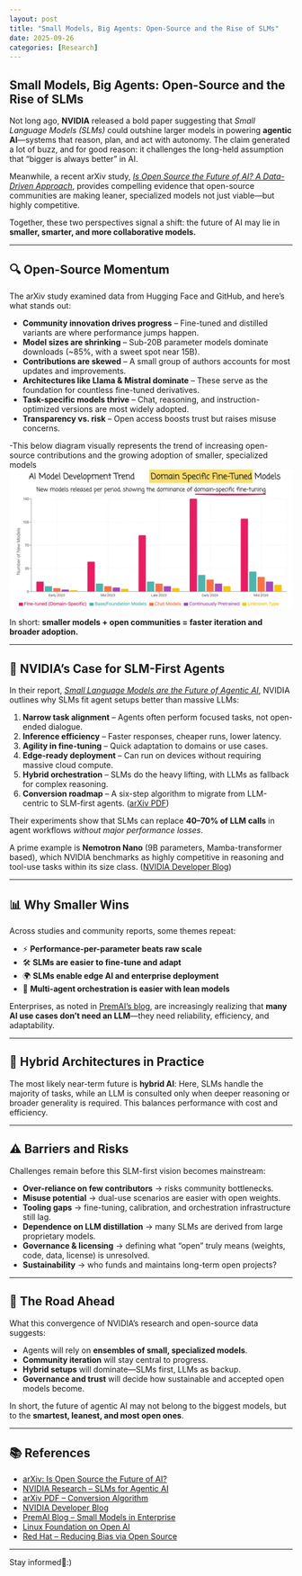 ```yaml
---
layout: post
title: "Small Models, Big Agents: Open-Source and the Rise of SLMs"
date: 2025-09-26
categories: [Research]
---
```


## Small Models, Big Agents: Open-Source and the Rise of SLMs  

Not long ago, **NVIDIA** released a bold paper suggesting that *Small Language Models (SLMs)* could outshine larger models in powering **agentic AI**—systems that reason, plan, and act with autonomy. The claim generated a lot of buzz, and for good reason: it challenges the long-held assumption that “bigger is always better” in AI.  

Meanwhile, a recent arXiv study, [*Is Open Source the Future of AI? A Data-Driven Approach*](https://arxiv.org/abs/2501.16403), provides compelling evidence that open-source communities are making leaner, specialized models not just viable—but highly competitive.  

Together, these two perspectives signal a shift: the future of AI may lie in **smaller, smarter, and more collaborative models.**

---


## 🔍 Open-Source Momentum  

The arXiv study examined data from Hugging Face and GitHub, and here’s what stands out:  

- **Community innovation drives progress** – Fine-tuned and distilled variants are where performance jumps happen.  
- **Model sizes are shrinking** – Sub-20B parameter models dominate downloads (~85%, with a sweet spot near 15B).  
- **Contributions are skewed** – A small group of authors accounts for most updates and improvements.  
- **Architectures like Llama & Mistral dominate** – These serve as the foundation for countless fine-tuned derivatives.  
- **Task-specific models thrive** – Chat, reasoning, and instruction-optimized versions are most widely adopted.  
- **Transparency vs. risk** – Open access boosts trust but raises misuse concerns.  

-This below diagram visually represents the trend of increasing open-source contributions and the growing adoption of smaller, specialized models
![Open-Source AI Shift](/assets/images/image.png)

In short: **smaller models + open communities = faster iteration and broader adoption.**

---


## 🧠 NVIDIA’s Case for SLM-First Agents  

In their report, [*Small Language Models are the Future of Agentic AI*](https://research.nvidia.com/labs/lpr/slm-agents/), NVIDIA outlines why SLMs fit agent setups better than massive LLMs:  

1. **Narrow task alignment** – Agents often perform focused tasks, not open-ended dialogue.  
2. **Inference efficiency** – Faster responses, cheaper runs, lower latency.  
3. **Agility in fine-tuning** – Quick adaptation to domains or use cases.  
4. **Edge-ready deployment** – Can run on devices without requiring massive cloud compute.  
5. **Hybrid orchestration** – SLMs do the heavy lifting, with LLMs as fallback for complex reasoning.  
6. **Conversion roadmap** – A six-step algorithm to migrate from LLM-centric to SLM-first agents. ([arXiv PDF](https://arxiv.org/pdf/2506.02153))  

Their experiments show that SLMs can replace **40–70% of LLM calls** in agent workflows *without major performance losses*.  

A prime example is **Nemotron Nano** (9B parameters, Mamba-transformer based), which NVIDIA benchmarks as highly competitive in reasoning and tool-use tasks within its size class. ([NVIDIA Developer Blog](https://developer.nvidia.com/blog/how-small-language-models-are-key-to-scalable-agentic-ai/))  

---


## 📊 Why Smaller Wins  

Across studies and community reports, some themes repeat:  

- ⚡ **Performance-per-parameter beats raw scale**  
- 🛠 **SLMs are easier to fine-tune and adapt**  
- 🌍 **SLMs enable edge AI and enterprise deployment**  
- 🧩 **Multi-agent orchestration is easier with lean models**  

Enterprises, as noted in [PremAI’s blog](https://blog.premai.io/small-models-big-wins-agentic-ai-in-enterprise-explained/), are increasingly realizing that **many AI use cases don’t need an LLM**—they need reliability, efficiency, and adaptability.

---


## 🔄 Hybrid Architectures in Practice  

The most likely near-term future is **hybrid AI**: Here, SLMs handle the majority of tasks, while an LLM is consulted only when deeper reasoning or broader generality is required. This balances performance with cost and efficiency.

---


## ⚠️ Barriers and Risks

Challenges remain before this SLM-first vision becomes mainstream:

- **Over-reliance on few contributors** → risks community bottlenecks.  
- **Misuse potential** → dual-use scenarios are easier with open weights.  
- **Tooling gaps** → fine-tuning, calibration, and orchestration infrastructure still lag.  
- **Dependence on LLM distillation** → many SLMs are derived from large proprietary models.  
- **Governance & licensing** → defining what “open” truly means (weights, code, data, license) is unresolved.  
- **Sustainability** → who funds and maintains long-term open projects?  

---


## 🔮 The Road Ahead

What this convergence of NVIDIA’s research and open-source data suggests:

- Agents will rely on **ensembles of small, specialized models**.  
- **Community iteration** will stay central to progress.  
- **Hybrid setups** will dominate—SLMs first, LLMs as backup.  
- **Governance and trust** will decide how sustainable and accepted open models become.  

In short, the future of agentic AI may not belong to the biggest models, but to the **smartest, leanest, and most open ones**.

---


## 📚 References

- [arXiv: Is Open Source the Future of AI?](https://arxiv.org/abs/2501.16403/)  
- [NVIDIA Research – SLMs for Agentic AI](https://research.nvidia.com/labs/lpr/slm-agents/)  
- [arXiv PDF – Conversion Algorithm](https://arxiv.org/pdf/2506.02153/)  
- [NVIDIA Developer Blog](https://developer.nvidia.com/blog/how-small-language-models-are-key-to-scalable-agentic-ai/)  
- [PremAI Blog – Small Models in Enterprise](https://blog.premai.io/small-models-big-wins-agentic-ai-in-enterprise-explained/)  
- [Linux Foundation on Open AI](https://www.linuxfoundation.org/blog/open-source-ai-is-transforming-the-economy/)  
- [Red Hat – Reducing Bias via Open Source](https://www.redhat.com/en/blog/reducing-bias-ai-models-through-open-source/)

---


Stay informed🎯:)
